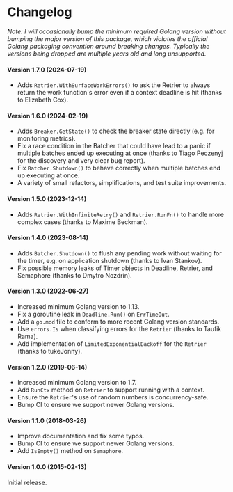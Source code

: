 # Changelog

*Note: I will occasionally bump the minimum required Golang version without
bumping the major version of this package, which violates the official Golang
packaging convention around breaking changes. Typically the versions being
dropped are multiple years old and long unsupported.*

#### Version 1.7.0 (2024-07-19)

 - Adds `Retrier.WithSurfaceWorkErrors()` to ask the Retrier to always return
   the work function's error even if a context deadline is hit (thanks to
   Elizabeth Cox).

#### Version 1.6.0 (2024-02-19)

 - Adds `Breaker.GetState()` to check the breaker state directly (e.g. for
   monitoring metrics).
 - Fix a race condition in the Batcher that could have lead to a panic if
   multiple batches ended up executing at once (thanks to Tiago Peczenyj for the
   discovery and very clear bug report).
 - Fix `Batcher.Shutdown()` to behave correctly when multiple batches end up
   executing at once.
 - A variety of small refactors, simplifications, and test suite improvements.

#### Version 1.5.0 (2023-12-14)

 - Adds `Retrier.WithInfiniteRetry()` and `Retrier.RunFn()` to handle more
   complex cases (thanks to Maxime Beckman).

#### Version 1.4.0 (2023-08-14)

 - Adds `Batcher.Shutdown()` to flush any pending work without waiting for the
   timer, e.g. on application shutdown (thanks to Ivan Stankov).
 - Fix possible memory leaks of Timer objects in Deadline, Retrier, and
   Semaphore (thanks to Dmytro Nozdrin).

#### Version 1.3.0 (2022-06-27)

 - Increased minimum Golang version to 1.13.
 - Fix a goroutine leak in `Deadline.Run()` on `ErrTimeOut`.
 - Add a `go.mod` file to conform to more recent Golang version standards.
 - Use `errors.Is` when classifying errors for the `Retrier` (thanks to Taufik
   Rama).
 - Add implementation of `LimitedExponentialBackoff` for the `Retrier` (thanks
   to tukeJonny).

#### Version 1.2.0 (2019-06-14)

 - Increased minimum Golang version to 1.7.
 - Add `RunCtx` method on `Retrier` to support running with a context.
 - Ensure the `Retrier`'s use of random numbers is concurrency-safe.
 - Bump CI to ensure we support newer Golang versions.

#### Version 1.1.0 (2018-03-26)

 - Improve documentation and fix some typos.
 - Bump CI to ensure we support newer Golang versions.
 - Add `IsEmpty()` method on `Semaphore`.

#### Version 1.0.0 (2015-02-13)

Initial release.
